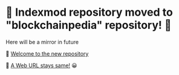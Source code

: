 # 🚛 Indexmod repository moved to "blockchainpedia" repository! 🛫


Here will be a mirror in future

🛬 [Welcome to the new repository](https://github.com/indexmod/blockchainpedia)

🗼 [A Web URL stays same!](https://indexmod.gq/) 😀

